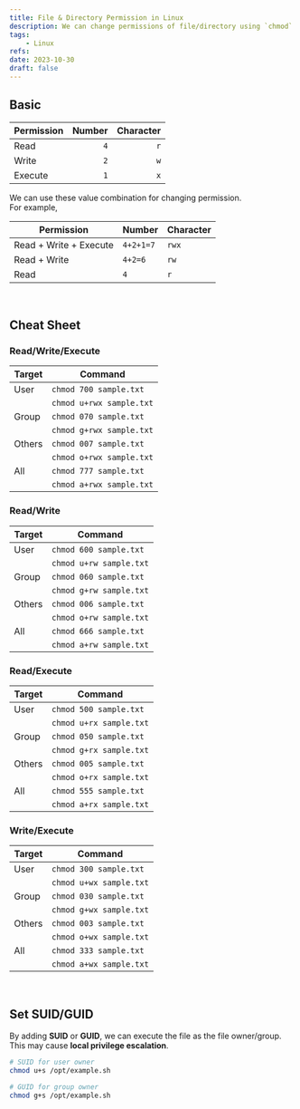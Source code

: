 ```yaml
---
title: File & Directory Permission in Linux
description: We can change permissions of file/directory using `chmod` command.
tags:
    - Linux
refs:
date: 2023-10-30
draft: false
---
```


## Basic

|Permission|Number|Character|
|---|---:|---:|
|Read|`4`|`r`|
|Write|`2`|`w`|
|Execute|`1`|`x`|

We can use these value combination for changing permission.  
For example, 

|Permission|Number|Character|
|---|---|---|
|Read + Write + Execute|`4+2+1=7`|`rwx`|
|Read + Write|`4+2=6`|`rw`|
|Read|`4`|`r`|

<br />

## Cheat Sheet
    
### Read/Write/Execute

|Target|Command|
|---|---|
|User|`chmod 700 sample.txt`|
||`chmod u+rwx sample.txt`|
|Group|`chmod 070 sample.txt`|
||`chmod g+rwx sample.txt`|
|Others|`chmod 007 sample.txt`|
||`chmod o+rwx sample.txt`|
|All|`chmod 777 sample.txt`|
||`chmod a+rwx sample.txt`|


### Read/Write

|Target|Command|
|---|---|
|User|`chmod 600 sample.txt`|
||`chmod u+rw sample.txt`|
|Group|`chmod 060 sample.txt`|
||`chmod g+rw sample.txt`|
|Others|`chmod 006 sample.txt`|
||`chmod o+rw sample.txt`|
|All|`chmod 666 sample.txt`|
||`chmod a+rw sample.txt`|


### Read/Execute

|Target|Command|
|---|---|
|User|`chmod 500 sample.txt`|
||`chmod u+rx sample.txt`|
|Group|`chmod 050 sample.txt`|
||`chmod g+rx sample.txt`|
|Others|`chmod 005 sample.txt`|
||`chmod o+rx sample.txt`|
|All|`chmod 555 sample.txt`|
||`chmod a+rx sample.txt`|

### Write/Execute

|Target|Command|
|---|---|
|User|`chmod 300 sample.txt`|
||`chmod u+wx sample.txt`|
|Group|`chmod 030 sample.txt`|
||`chmod g+wx sample.txt`|
|Others|`chmod 003 sample.txt`|
||`chmod o+wx sample.txt`|
|All|`chmod 333 sample.txt`|
||`chmod a+wx sample.txt`|

<br />

## Set SUID/GUID

By adding **SUID** or **GUID**, we can execute the file as the file owner/group.  
This may cause **local privilege escalation**.
    
```bash
# SUID for user owner
chmod u+s /opt/example.sh

# GUID for group owner
chmod g+s /opt/example.sh
```